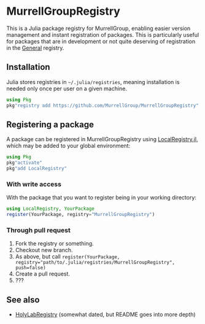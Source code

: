 # MurrellGroupRegistry

This is a Julia package registry for MurrellGroup, enabling easier version management and instant registration of packages. This is particularly useful for packages that are in development or not quite deserving of registration in the [General](https://github.com/JuliaRegistries/General) registry.

## Installation

Julia stores registries in `~/.julia/registries`, meaning installation is needed only once per user on a given machine.

```julia
using Pkg
pkg"registry add https://github.com/MurrellGroup/MurrellGroupRegistry"
```

## Registering a package

A package can be registered in MurrellGroupRegistry using [LocalRegistry.jl](https://github.com/GunnarFarneback/LocalRegistry.jl), which may be added to your global environment:

```julia
using Pkg
pkg"activate"
pkg"add LocalRegistry"
```

### With write access

With the package that you want to register being in your working directory:

```julia
using LocalRegistry, YourPackage
register(YourPackage, registry="MurrellGroupRegistry")
```

### Through pull request

1. Fork the registry or something.
2. Checkout new branch.
3. As above, but call `register(YourPackage, registry="path/to/.julia/registries/MurrellGroupRegistry", push=false)`
4. Create a pull request.
5. ???

## See also

- [HolyLabRegistry](https://github.com/HolyLab/HolyLabRegistry) (somewhat dated, but README goes into more depth)
